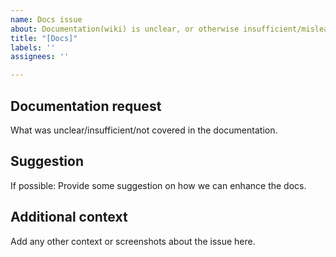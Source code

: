 ```yaml
---
name: Docs issue
about: Documentation(wiki) is unclear, or otherwise insufficient/misleading.
title: "[Docs]"
labels: ''
assignees: ''

---
```


<!--
If you don't follow the issue template, your issue may be closed.
Please note this is an issue tracker, not a support forum.
For general questions, please use forum (https://forum.free5gc.org).
-->

## Documentation request

What was unclear/insufficient/not covered in the documentation.

## Suggestion

If possible: Provide some suggestion on how we can enhance the docs.

## Additional context
Add any other context or screenshots about the issue here.
